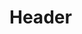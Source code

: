 <!-- TITLE: Charles Proxy - User Guide -->
<!-- SUBTITLE: Charles Proxy tool user guide -->

# Header